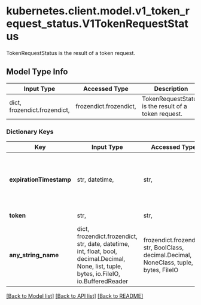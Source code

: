 # kubernetes.client.model.v1_token_request_status.V1TokenRequestStatus

TokenRequestStatus is the result of a token request.

## Model Type Info
Input Type | Accessed Type | Description | Notes
------------ | ------------- | ------------- | -------------
dict, frozendict.frozendict,  | frozendict.frozendict,  | TokenRequestStatus is the result of a token request. | 

### Dictionary Keys
Key | Input Type | Accessed Type | Description | Notes
------------ | ------------- | ------------- | ------------- | -------------
**expirationTimestamp** | str, datetime,  | str,  | ExpirationTimestamp is the time of expiration of the returned token. | value must conform to RFC-3339 date-time
**token** | str,  | str,  | Token is the opaque bearer token. | 
**any_string_name** | dict, frozendict.frozendict, str, date, datetime, int, float, bool, decimal.Decimal, None, list, tuple, bytes, io.FileIO, io.BufferedReader | frozendict.frozendict, str, BoolClass, decimal.Decimal, NoneClass, tuple, bytes, FileIO | any string name can be used but the value must be the correct type | [optional]

[[Back to Model list]](../../README.md#documentation-for-models) [[Back to API list]](../../README.md#documentation-for-api-endpoints) [[Back to README]](../../README.md)

